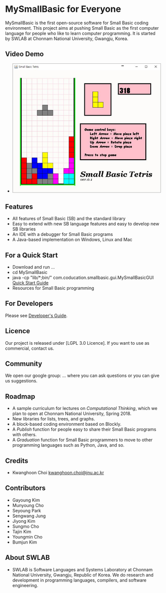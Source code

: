 # MySmallBasic for Everyone
MySmallBasic is the first open-source software for Small Basic coding environment. This project aims at pushing Small Basic as the first computer language for people who like to learn computer programming. It is started by SWLAB at Chonnam National University, Gwangju, Korea.

## Video Demo
- [![Click Here](https://github.com/kwanghoon/MySmallBasic/blob/master/MySmallBasic/docs/SCREENSHOT/example_tetris.JPG)](https://youtu.be/5GE5OvxxhKA "MySmallBasic in Action")

## Features
- All features of Small Basic (SB) and the standard library
- Easy to extend with new SB language features and easy to develop new SB libraries
- An IDE with a debugger for Small Basic programs
- A Java-based implementation on Windows, Linux and Mac

## For a Quick Start
 - Download and run ...
 - cd MySmallBasic
 - java -cp "lib/*;bin/" com.coducation.smallbasic.gui.MySmallBasicGUI
  [Quick Start Guide](https://github.com/kwanghoon)
 - Resources for Small Basic programming


## For Developers
Please see [Developer's Guide](https://github.com/kwanghoon).


## Licence
Our project is released under [LGPL 3.0 Licence]. If you want to use as commercial, contact us.

## Community
We open our google group: ... where you can ask questions or you can give us suggestions.

## Roadmap
- A sample curriculum for lectures on *Computational Thinking*, which we plan to open at Chonnam National University, Spring 2018.
- New libraries for lists, trees, and graphs.
- A block-based coding environment based on Blockly.
- A *Publish* function for people easy to share their Small Basic programs with others.
- A *Graduation* function for Small Basic programmers to move to other programming languages such as Python, Java, and so.

## Credits
- Kwanghoon Choi <kwanghoon.choi@jnu.ac.kr>

## Contributors
- Gayoung Kim
- Munyoung Cho
- Seyoung Park
- Sengwang Jung
- Jiyong Kim
- Sungmo Cho
- Tajin Kim
- Youngmin Cho
- Bumjun Kim

## About SWLAB
- SWLAB is Software Languages and Systems Laboratory at Chonnam National University, Gwangju, Republic of Korea. We do research and development in programming languages, compilers, and software engineering. 

